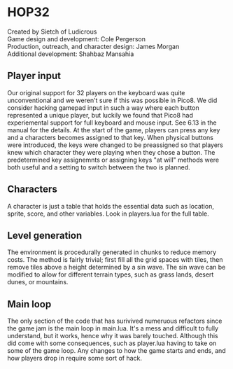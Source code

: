 # HOP32
Created by Sietch of Ludicrous <br>
Game design and development: Cole Pergerson<br>
Production, outreach, and character design: James Morgan<br>
Additional development: Shahbaz Mansahia<br>

## Player input
Our original support for 32 players on the keyboard was quite unconventional and we weren't sure if this was possible in Pico8. We did consider hacking gamepad input
in such a way where each button represented a unique player, but luckily we found that Pico8 had experiemental support for full keyboard and mouse input. See 
6.13 in the manual for the details. At the start of the game, players can press any key and a characters becomes assigned to that key. When physical buttons were introduced,
the keys were changed to be preassigned so that players knew which character they were playing when they chose a button. The predetermined key assignemnts or assigning keys "at will" methods were both useful and a setting to switch between the two is planned. 

## Characters
A character is just a table that holds the essential data such as location, sprite, score, and other variables. Look in players.lua for the full table. 

## Level generation
The environment is procedurally generated in chunks to reduce memory costs. The method is fairly trivial; first fill all the grid spaces with tiles, then 
remove tiles above a height determined by a sin wave. The sin wave can be modified to allow for different terrain types, such as grass lands, desert dunes, or mountains. 

## Main loop
The only section of the code that has surivived numeruous refactors since the game jam is the main loop in main.lua. It's a mess and difficult to fully understand, but it works, hence why it was barely touched. Although this did come with some consequences, such as player.lua having to take on some of the game loop. Any changes to how the game starts and ends, and how players drop in require some sort of hack. 
